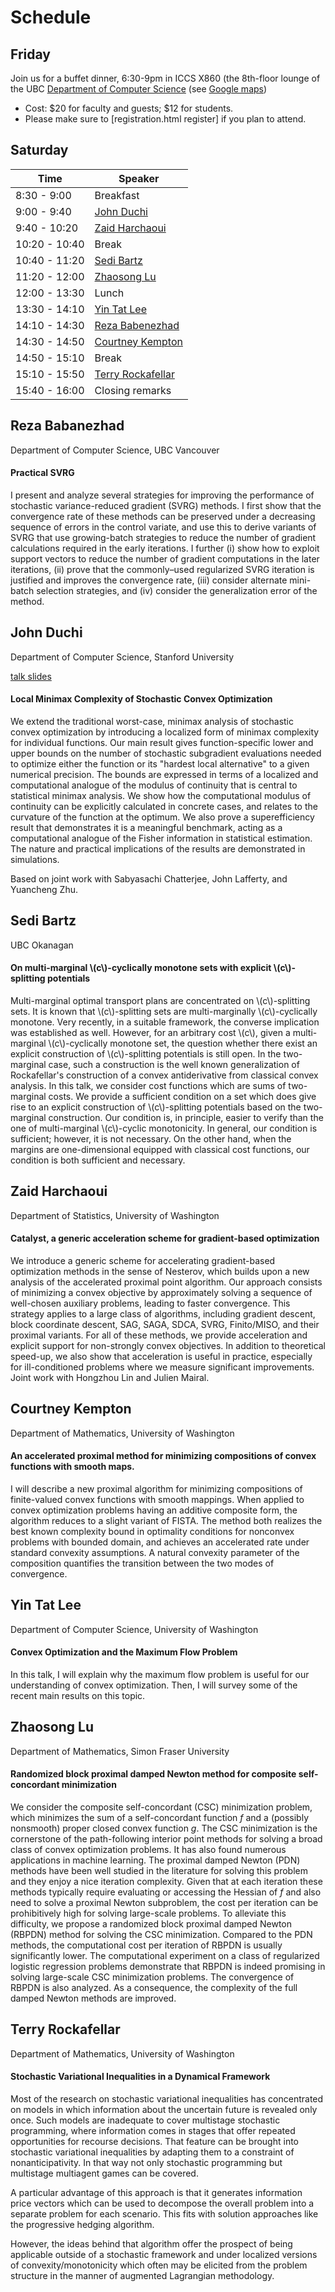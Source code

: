 # Schedule

## Friday

Join us for a buffet dinner, 6:30-9pm in ICCS X860 (the 8th-floor lounge of the UBC [Department of Computer Science](cs.ubc.ca) (see [Google maps](https://maps.google.com/maps/ms?msid=206935814122343764231.00046d9d1f78b26a3814c&msa=0))

- Cost: $20 for faculty and guests; $12 for students.
- Please make sure to [registration.html register] if you plan to attend.

## Saturday


| Time          | Speaker           |
|---------------|-------------------|
|  8:30 -  9:00	| Breakfast         |
|  9:00 -  9:40	| [John Duchi](schedule.md#John_Duchi) |
|  9:40 - 10:20	| [Zaid Harchaoui](schedule.md#Zaid_Harchoui)     |
| 10:20 - 10:40	| Break             |
| 10:40 - 11:20	| [Sedi Bartz](schedule.md#Sedi_Bartz)        |
| 11:20 - 12:00	| [Zhaosong Lu](schedule.md#Zhaosong_Lu)       |
| 12:00 - 13:30	| Lunch             |
| 13:30 - 14:10	| [Yin Tat Lee](schedule.md#Yin_Tat_Lee)       |
| 14:10 - 14:30	| [Reza Babenezhad](schedule.md#Reza_Babenezhad)     |
| 14:30 - 14:50	| [Courtney Kempton](schedule.md#Courtney_Kempton)     |
| 14:50 - 15:10	| Break             |
| 15:10 - 15:50	|[Terry Rockafellar](schedule.md#Terry_Rockafellar) |
| 15:40 - 16:00	| Closing remarks   |

## Reza Babanezhad

Department of Computer Science, UBC Vancouver

#### Practical SVRG

I present and analyze several strategies for improving the performance of stochastic variance-reduced gradient (SVRG) methods. I first show that the convergence rate of these methods can be preserved under a decreasing sequence of errors in the control variate, and use this to derive variants of SVRG that use growing-batch strategies to reduce the number of gradient calculations required in the early iterations. I further (i) show how to exploit support vectors to reduce the number of gradient computations in the later iterations, (ii) prove that the commonly–used regularized SVRG iteration is justified and improves the convergence rate, (iii) consider alternate mini-batch selection strategies, and (iv) consider the generalization error of the method.

## John Duchi

Department of Computer Science, Stanford University

[talk slides](duchi_wcom_2016.pdf)

#### Local Minimax Complexity of Stochastic Convex Optimization

We extend the traditional worst-case, minimax analysis of stochastic convex optimization by introducing a localized form of minimax complexity for individual functions. Our main result gives function-specific lower and upper bounds on the number of stochastic subgradient evaluations needed to optimize either the function or its "hardest local alternative" to a given numerical precision. The bounds are expressed in terms of a localized and computational analogue of the modulus of continuity that is central to statistical minimax analysis. We show how the computational modulus of continuity can be explicitly calculated in concrete cases, and relates to the curvature of the function at the optimum. We also prove a superefficiency result that demonstrates it is a meaningful benchmark, acting as a computational analogue of the Fisher information in statistical estimation. The nature and practical implications of the results are demonstrated in simulations.

Based on joint work with Sabyasachi Chatterjee, John Lafferty, and Yuancheng Zhu.

## Sedi Bartz

UBC Okanagan

#### On multi-marginal \\(c\\)-cyclically monotone sets with explicit \\(c\\)-splitting potentials

Multi-marginal optimal transport plans are concentrated on \\(c\\)-splitting sets. It is known that \\(c\\)-splitting sets are multi-marginally \\(c\\)-cyclically monotone. Very recently, in a suitable framework, the converse implication was  established as well. However, for an arbitrary cost \\(c\\), given a multi-marginal \\(c\\)-cyclically monotone set, the question whether there exist an explicit construction of \\(c\\)-splitting potentials is still open. In the two-marginal case, such a construction is the well known generalization of Rockafellar's construction of a convex antiderivative from classical convex analysis. In this talk, we consider cost functions which are sums of two-marginal costs. We provide a sufficient condition on a set which does give rise to an explicit construction of \\(c\\)-splitting potentials based on the two-marginal construction. Our condition is, in principle, easier to verify than the one of multi-marginal \\(c\\)-cyclic monotonicity. In general, our condition is sufficient; however, it is not necessary. On the other hand, when the margins are one-dimensional equipped with classical cost functions, our condition is both sufficient and necessary.

## Zaid Harchaoui

Department of Statistics, University of Washington

#### Catalyst, a generic acceleration scheme for gradient-based optimization

We introduce a generic scheme for accelerating gradient-based optimization methods in the sense of Nesterov, which builds upon a new analysis of the accelerated proximal point algorithm. Our approach consists of minimizing a convex objective by approximately solving a sequence of well-chosen auxiliary problems, leading to faster convergence. This strategy applies to a large class of algorithms, including gradient descent, block coordinate descent, SAG, SAGA, SDCA, SVRG, Finito/MISO, and their proximal variants. For all of these methods, we provide acceleration and explicit support for non-strongly convex objectives. In addition to theoretical speed-up, we also show that acceleration is useful in practice, especially for ill-conditioned problems where we measure significant improvements. Joint work with Hongzhou Lin and Julien Mairal.

## Courtney Kempton

Department of Mathematics, University of Washington

#### An accelerated proximal method for minimizing compositions of convex functions with smooth maps.

I will describe a new proximal algorithm for minimizing compositions of finite-valued convex functions with smooth mappings. When applied to convex optimization problems having an additive composite form, the algorithm reduces to a slight variant of FISTA. The method both realizes the best known complexity bound in optimality conditions for nonconvex problems with bounded domain, and achieves an accelerated rate under standard convexity assumptions. A natural convexity parameter of the composition quantifies the transition between the two modes of convergence. 

## Yin Tat Lee

Department of Computer Science, University of Washington

#### Convex Optimization and the Maximum Flow Problem 

In this talk, I will explain why the maximum flow problem is useful for our understanding of convex optimization. Then, I will survey some of the recent main results on this topic.


## Zhaosong Lu

Department of Mathematics, Simon Fraser University

#### Randomized block proximal damped Newton method for composite self-concordant minimization

We consider the composite self-concordant (CSC) minimization problem, which minimizes the sum of a self-concordant function $f$ and a (possibly nonsmooth) proper closed convex function $g$. The CSC minimization is the cornerstone of the path-following interior point methods for solving a broad class of convex optimization problems. It has also found numerous applications in machine learning. The proximal damped Newton (PDN) methods have been well studied in the literature for solving this problem and they enjoy a nice iteration complexity. Given that at each iteration these methods typically require evaluating or accessing the Hessian of $f$ and also need to solve a proximal Newton subproblem, the cost per iteration can be prohibitively high for solving large-scale problems. To alleviate this difficulty, we propose a randomized block proximal damped Newton (RBPDN) method for solving the CSC minimization. Compared to the PDN methods, the computational cost per iteration of RBPDN is usually significantly lower. The computational experiment on a class of regularized logistic regression problems demonstrate that RBPDN is indeed promising in solving large-scale CSC minimization problems. The convergence of RBPDN is also analyzed. As a consequence, the complexity of the full damped Newton methods are improved.

## Terry Rockafellar

Department of Mathematics, University of Washington

#### Stochastic Variational Inequalities in a Dynamical Framework

Most of the research on stochastic variational inequalities has
concentrated on models in which information about the uncertain future 
is revealed only once.  Such models are inadequate to cover multistage 
stochastic programming, where information comes in stages that offer
repeated opportunities for recourse decisions.  That feature can be
brought into stochastic variational inequalities by adapting them to a 
constraint of nonanticipativity.   In that way not only stochastic
programming but multistage multiagent games can be covered.

A particular advantage of this approach is that it generates information
price vectors which can be used to decompose the overall problem into a
separate problem for each scenario.  This fits with solution approaches
like the progressive hedging algorithm.

However, the ideas behind that algorithm offer the prospect of being
applicable outside of a stochastic framework and under localized versions 
of convexity/monotonicity which often may be elicited from the problem
structure in the manner of augmented Lagrangian methodology.
